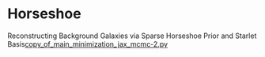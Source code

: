 # Horseshoe
Reconstructing Background Galaxies via Sparse Horseshoe Prior and Starlet Basis[copy_of_main_minimization_jax_mcmc-2.py](..%2F..%2FDownloads%2Fcopy_of_main_minimization_jax_mcmc-2.py)